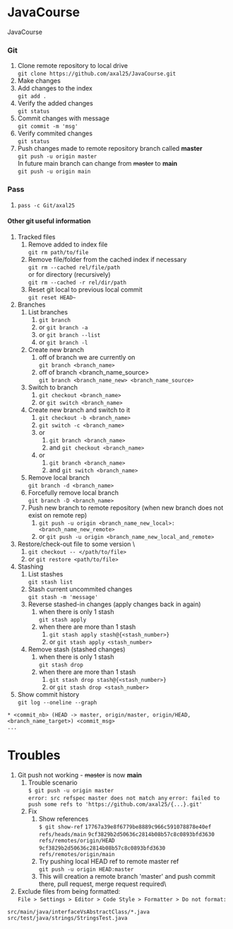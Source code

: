 # JavaCourse

JavaCourse

### Git

1. Clone remote repository to local drive  
   `git clone https://github.com/axal25/JavaCourse.git`
2. Make changes
3. Add changes to the index  
   `git add .`
4. Verify the added changes  
   `git status`
6. Commit changes with message  
   `git commit -m 'msg'`
7. Verify commited changes  
   `git status`
8. Push changes made to remote repository branch called **master**  
   `git push -u origin master`  
   In future main branch can change from ~~master~~ to **main**  
   `git push -u origin main`

### Pass

1. `pass -c Git/axal25`

#### Other git useful information

1. Tracked files
    1. Remove added to index file  
       `git rm path/to/file`
    2. Remove file/folder from the cached index if necessary  
       `git rm --cached rel/file/path`  
       or for directory (recursively)  
       `git rm --cached -r rel/dir/path`
    3. Reset git local to previous local commit  
       `git reset HEAD~`
2. Branches
    1. List branches
        1. `git branch`
        2. or `git branch -a`
        3. or `git branch --list`
        4. or `git branch -l`
    2. Create new branch
        1. off of branch we are currently on \
           `git branch <branch_name>`
        2. off of branch <branch_name_source> \
           `git branch <branch_name_new> <branch_name_source>`
    3. Switch to branch
        1. `git checkout <branch_name>`
        2. or `git switch <branch_name>`
    4. Create new branch and switch to it
        1. `git checkout -b <branch_name>`
        2. `git switch -c <branch_name>`
        3. or
            1. `git branch <branch_name>`
            2. and `git checkout <branch_name>`
        4. or
            1. `git branch <branch_name>`
            2. and `git switch <branch_name>`
    5. Remove local branch  
       `git branch -d <branch_name>`
    6. Forcefully remove local branch  
       `git branch -D <branch_name>`
    7. Push new branch to remote repository (when new branch does not exist on remote rep)
        1. `git push -u origin <branch_name_new_local>:<branch_name_new_remote>`
        2. or `git push -u origin <branch_name_new_local_and_remote>`
3. Restore/check-out file to some version \
    1. `git checkout -- </path/to/file>`
    2. or `git restore <path/to/file>`
4. Stashing
    1. List stashes  
       `git stash list`
    2. Stash current uncommited changes  
       `git stash -m 'message'`
    3. Reverse stashed-in changes (apply changes back in again)
        1. when there is only 1 stash  
           `git stash apply`
        2. when there are more than 1 stash
            1. `git stash apply stash@{<stash_number>}`
            2. or `git stash apply <stash_number>`
    4. Remove stash (stashed changes)
        1. when there is only 1 stash  
           `git stash drop`
        2. when there are more than 1 stash
            1. `git stash drop stash@{<stash_number>}`
            2. or `git stash drop <stash_number>`
5. Show commit history  
   `git log --oneline --graph`

```text
* <commit_nb> (HEAD -> master, origin/master, origin/HEAD, <branch_name_target>) <commit_msg>
...
```

# Troubles

1. Git push not working - ~~master~~ is now **main**
    1. Trouble scenario  
       `$ git push -u origin master`  
       `error: src refspec master does not match any`
       `error: failed to push some refs to 'https://github.com/axal25/{...}.git'`
    1. Fix
        1. Show references  
           `$ git show-ref`
           `17767a39e8f6779be8889c966c591078878e40ef refs/heads/main`
           `9cf3829b2d50636c2814b08b57c8c0893bfd3630 refs/remotes/origin/HEAD`
           `9cf3829b2d50636c2814b08b57c8c0893bfd3630 refs/remotes/origin/main`
        1. Try pushing local HEAD ref to remote master ref  
           `git push -u origin HEAD:master`
        1. This will creation a remote branch 'master' and push commit there, pull request, merge request required\
2. Exclude files from being formatted: \
   `File > Settings > Editor > Code Style > Formatter > Do not format:`

```text
src/main/java/interfaceVsAbstractClass/*.java
src/test/java/strings/StringsTest.java
```